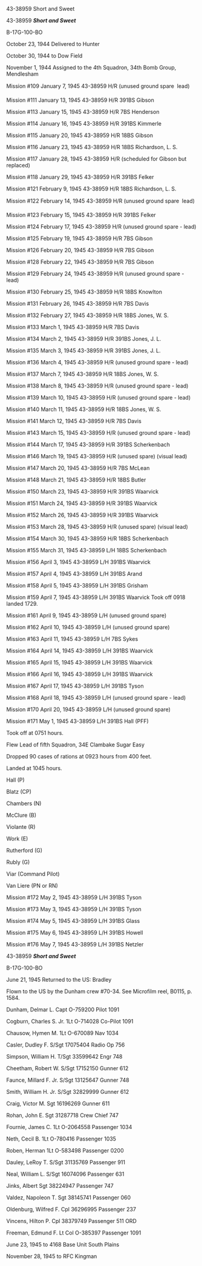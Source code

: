 





43-38959 Short and Sweet






 




43-38959 ***Short and Sweet***

B-17G-100-BO

October 23, 1944 Delivered to Hunter

October 30, 1944 to Dow Field

November 1, 1944 Assigned to the 4th Squadron, 34th
Bomb Group, Mendlesham

Mission #109 January 7, 1945 43-38959 H/R (unused ground
spare  lead)

Mission #111 January 13, 1945 43-38959 H/R 391BS Gibson

Mission #113 January 15, 1945 43-38959 H/R 7BS Henderson

Mission #114 January 16, 1945 43-38959 H/R 391BS Kimmerle

Mission #115 January 20, 1945 43-38959 H/R 18BS Gibson

Mission #116 January 23, 1945 43-38959 H/R 18BS Richardson,
L. S.

Mission #117 January 28, 1945 43-38959 H/R (scheduled for
Gibson but replaced)

Mission #118 January 29, 1945 43-38959 H/R 391BS Felker

Mission #121 February 9, 1945 43-38959 H/R 18BS Richardson,
L. S.

Mission #122 February 14, 1945 43-38959 H/R (unused ground
spare  lead)

Mission #123 February 15, 1945 43-38959 H/R 391BS Felker

Mission #124 February 17, 1945 43-38959 H/R (unused ground
spare \- lead)

Mission #125 February 19, 1945 43-38959 H/R 7BS Gibson

Mission #126 February 20, 1945 43-38959 H/R 7BS Gibson

Mission #128 February 22, 1945 43-38959 H/R 7BS Gibson

Mission #129 February 24, 1945 43-38959 H/R (unused ground
spare \- lead)

Mission #130 February 25, 1945 43-38959 H/R 18BS Knowlton

Mission #131 February 26, 1945 43-38959 H/R 7BS Davis

Mission #132 February 27, 1945 43-38959 H/R 18BS Jones, W.
S.

Mission #133 March 1, 1945 43-38959 H/R 7BS Davis

Mission #134 March 2, 1945 43-38959 H/R 391BS Jones, J. L.

Mission #135 March 3, 1945 43-38959 H/R 391BS Jones, J. L.

Mission #136 March 4, 1945 43-38959 H/R (unused ground spare
\- lead)

Mission #137 March 7, 1945 43-38959 H/R 18BS Jones, W. S.

Mission #138 March 8, 1945 43-38959 H/R (unused ground spare
\- lead)

Mission #139 March 10, 1945 43-38959 H/R (unused ground
spare \- lead)

Mission #140 March 11, 1945 43-38959 H/R 18BS Jones, W. S.

Mission #141 March 12, 1945 43-38959 H/R 7BS Davis

Mission #143 March 15, 1945 43-38959 H/R (unused ground
spare \- lead)

Mission #144 March 17, 1945 43-38959 H/R 391BS Scherkenbach

Mission #146 March 19, 1945 43-38959 H/R (unused spare)
(visual lead)

Mission #147 March 20, 1945 43-38959 H/R 7BS McLean

Mission #148 March 21, 1945 43-38959 H/R 18BS Butler

Mission #150 March 23, 1945 43-38959 H/R 391BS Waarvick

Mission #151 March 24, 1945 43-38959 H/R 391BS Waarvick

Mission #152 March 26, 1945 43-38959 H/R 391BS Waarvick

Mission #153 March 28, 1945 43-38959 H/R (unused spare)
(visual lead)

Mission #154 March 30, 1945 43-38959 H/R 18BS Scherkenbach

Mission #155 March 31, 1945 43-38959 L/H 18BS Scherkenbach

Mission #156 April 3, 1945 43-38959 L/H 391BS Waarvick

Mission #157 April 4, 1945 43-38959 L/H 391BS Arand

Mission #158 April 5, 1945 43-38959 L/H 391BS Grisham

Mission #159 April 7, 1945 43-38959 L/H 391BS Waarvick Took
off 0918 landed 1729\.

Mission #161 April 9, 1945 43-38959 L/H (unused ground
spare)

Mission #162 April 10, 1945 43-38959 L/H (unused ground
spare)

Mission #163 April 11, 1945 43-38959 L/H 7BS Sykes

Mission #164 April 14, 1945 43-38959 L/H 391BS Waarvick

Mission #165 April 15, 1945 43-38959 L/H 391BS Waarvick

Mission #166 April 16, 1945 43-38959 L/H 391BS Waarvick

Mission #167 April 17, 1945 43-38959 L/H 391BS Tyson

Mission #168 April 18, 1945 43-38959 L/H (unused ground
spare \- lead)

Mission #170 April 20, 1945 43-38959 L/H (unused ground
spare)

Mission #171 May 1, 1945 43-38959 L/H 391BS Hall (PFF)

Took off at 0751 hours.

Flew Lead of fifth Squadron, 34E Clambake Sugar Easy

Dropped 90 cases of rations at 0923 hours from 400 feet.

Landed at 1045 hours.

Hall (P)

Blatz (CP)

Chambers (N)

McClure (B)

Violante (R)

Work (E)

Rutherford (G)

Rubly (G)

Viar (Command Pilot)

Van Liere (PN or RN)

Mission #172 May 2, 1945 43-38959 L/H 391BS Tyson

Mission #173 May 3, 1945 43-38959 L/H 391BS Tyson

Mission #174 May 5, 1945 43-38959 L/H 391BS Glass

Mission #175 May 6, 1945 43-38959 L/H 391BS Howell

Mission #176 May 7, 1945 43-38959 L/H 391BS Netzler

43-38959 ***Short and Sweet***

B-17G-100-BO

June 21, 1945 Returned to the US: Bradley

Flown to the US by the Dunham crew #70-34. See Microfilm
reel, B0115, p. 1584\.

Dunham, Delmar
L.
Capt O-759200
Pilot
1091

Cogburn, Charles S.
Jr.
1Lt
O-714028
Co-Pilot
1091

Chausow, Hymen
M.
1Lt O-670089
Nav
1034

Casler, Dudley
F.
S/Sgt
17075404
Radio
Op
756

Simpson, William
H.
T/Sgt 33599642
Engr
748

Cheetham, Robert
W.
S/Sgt
17152150
Gunner
612

Faunce, Millard F.
Jr.
S/Sgt 13125647
Gunner
748

Smith, William H.
Jr.
S/Sgt 32829999
Gunner
612

Craig, Victor
M.
Sgt
16196269
Gunner
611

Rohan, John
E.
Sgt
31287718
Crew
Chief
747

Fournie, James C.
1Lt O-2064558
Passenger
1034

Neth, Cecil
B.
1Lt
O-780416
Passenger
1035

Roben,
Herman
1Lt
O-583498
Passenger
0200

Dauley, LeRoy
T.
S/Sgt 31135769
Passenger
911

Neal, William
L.
S/Sgt 16074096
Passenger
631

Jinks,
Albert
Sgt
38224947
Passenger
747

Valdez, Napoleon
T.
Sgt 38145741
Passenger
060

Oldenburg, Wilfred
F.
Cpl
36296995
Passenger
237

Vincens, Hilton
P.
Cpl
38379749
Passenger
511 ORD

Freeman, Edmund
F.
Lt Col
O-385397
Passenger
1091

June 23, 1945 to 4168 Base Unit South Plains

November 28, 1945 to RFC Kingman




